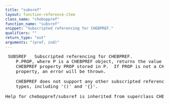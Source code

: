 ```yaml
---
title: "subsref"
layout: function-reference-item
class_name: "cheboppref"
function_name: "subsref"
snippet: "Subscripted referencing for CHEBPREF."
qualifiers: ""
return_type: "out"
arguments: "(pref, ind)"
---
```


<pre class="help-text"> SUBSREF   Subscripted referencing for CHEBPREF.
    P.PROP, where P is a CHEBPREF object, returns the value of the
    CHEBPREF property PROP stored in P.  If PROP is not a CHEBPREF
    property, an error will be thrown.
 
    CHEBPREF does not support any other subscripted referencing
    types, including '()' and '{}'.

Help for cheboppref/subsref is inherited from superclass CHEBPREF
</pre>